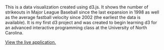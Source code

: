 This is a data visualization created using d3.js. It shows the number of strikeouts in Major League Baseball since the last expansion in 1998 as well as the average fastball velocity since 2002 (the earliest the data is available). It is my first d3 project and was created to begin learning d3 for an advanced interactive programming class at the University of North Carolina.

<a href="http://kierstenschmidt.com/583/strikeout-graphic/" target="blank">View the live application.</a>
